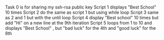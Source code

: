 Task 0 is for sharing my ssh-rsa public key 
Script 1 displays "Best School" 10 times 
Script 2 do the same as script 1 but using while loop
 Script 3 same as 2 and 1 but with the until loop
Script 4 display "Best school" 10 times but add "Hi" on a new line at the 9th iteration
 Script 5 loops from 1 to 10 and displays "Best School" , but "bad luck" for the 4th and "good luck" for the 8th 
